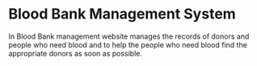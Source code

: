 # Blood Bank Management System
In Blood Bank management website manages the records of donors and people who need blood and to help the people who need blood find the appropriate donors as soon as possible.
